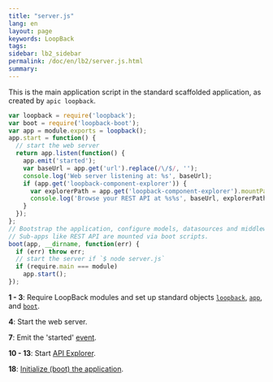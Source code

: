 ```yaml
---
title: "server.js"
lang: en
layout: page
keywords: LoopBack
tags:
sidebar: lb2_sidebar
permalink: /doc/en/lb2/server.js.html
summary:
---
```


This is the main application script in the standard scaffolded application, as created by `apic loopback`.

```javascript
var loopback = require('loopback');
var boot = require('loopback-boot');
var app = module.exports = loopback();
app.start = function() {
  // start the web server
  return app.listen(function() {
    app.emit('started');
    var baseUrl = app.get('url').replace(/\/$/, '');
    console.log('Web server listening at: %s', baseUrl);
    if (app.get('loopback-component-explorer')) {
      var explorerPath = app.get('loopback-component-explorer').mountPath;
      console.log('Browse your REST API at %s%s', baseUrl, explorerPath);
    }
  });
};
// Bootstrap the application, configure models, datasources and middleware.
// Sub-apps like REST API are mounted via boot scripts.
boot(app, __dirname, function(err) {
  if (err) throw err;
  // start the server if `$ node server.js`
  if (require.main === module)
    app.start();
});
```

**1 - 3**:
Require LoopBack modules and set up standard objects
[`loopback`](http://apidocs.strongloop.com/loopback/#loopback),
[`app`](http://apidocs.strongloop.com/loopback/#var-app-loopback), and
[`boot`](http://apidocs.strongloop.com/loopback-boot/#boot).

**4**: Start the web server.

**7**: Emit the 'started' [event](/doc/{{page.lang}}/lb2/Events.html).

**10 - 13**: Start [API Explorer](/pages/createpage.action?spaceKey=APIC&title=API-Explorer&linkCreation=true&fromPageId=9634284).

**18**: [Initialize (boot) the application](/doc/{{page.lang}}/lb2/Defining-boot-scripts.html).
